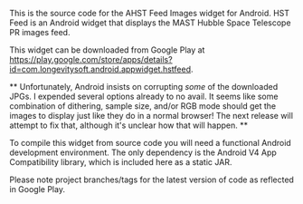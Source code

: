 This is the source code for the AHST Feed Images widget for Android.  HST Feed is an Android widget that displays the MAST Hubble Space Telescope PR images feed.

This widget can be downloaded from Google Play at https://play.google.com/store/apps/details?id=com.longevitysoft.android.appwidget.hstfeed.

** Unfortunately, Android insists on corrupting _some_ of the downloaded JPGs.  I expended several options already to no avail.  It seems like some combination of dithering, sample size, and/or RGB mode should get the images to display just like they do in a normal browser!  The next release will attempt to fix that, although it's unclear how that will happen. **

To compile this widget from source code you will need a functional Android development environment.  The only dependency is the Android V4 App Compatibility library, which is included here as a static JAR.

Please note project branches/tags for the latest version of code as reflected in Google Play.